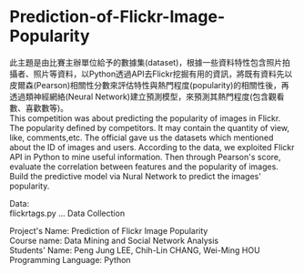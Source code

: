 # Prediction-of-Flickr-Image-Popularity
  
此主題是由比賽主辦單位給予的數據集(dataset)，根據一些資料特性包含照片拍攝者、照片等資料，以Python透過API去Flickr挖掘有用的資訊，將既有資料先以皮爾森(Pearson)相關性分數來評估特性與熱門程度(popularity)的相關性後，再透過類神經網絡(Neural Network)建立預測模型，來預測其熱門程度(包含觀看數、喜歡數等)。  
This competition was about predicting the popularity of images in Flickr. The popularity defined by competitors. It may contain the quantity of view, like, comments,etc. The official gave us the datasets which mentioned about the ID of images and users. According to the data, we exploited Flickr API in Python to mine useful information. Then through Pearson's score, evaluate the correlation between features and the popularity of images. Build the predictive model via Nural Network to predict the images' popularity.  

Data:  
   flickrtags.py ... Data Collection    
     
      
      
Project's Name: Prediction of Flickr Image Popularity  
Course name: Data Mining and Social Network Analysis  
Students' Name: Peng Jung LEE, Chih-Lin CHANG, Wei-Ming HOU 
Programming Language: Python
